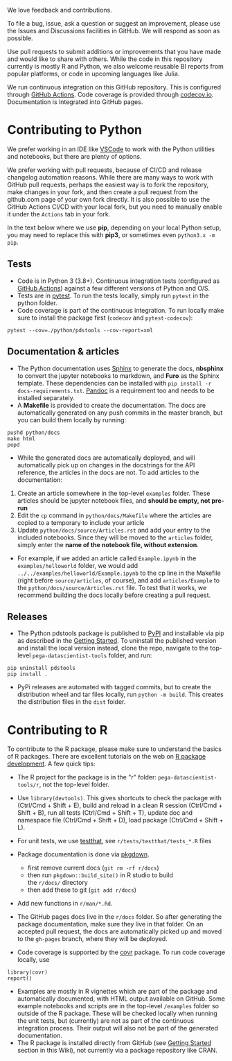 We love feedback and contributions.

To file a bug, issue, ask a question or suggest an improvement, please use the Issues and Discussions facilities in GitHub. We will respond as soon as possible.

Use pull requests to submit additions or improvements that you have made and would like to share with others. While the code in this repository currently is mostly R and Python, we also welcome reusable BI reports from popular platforms, or code in upcoming languages like Julia.

We run continuous integration on this GitHub repository. This is configured through [GitHub Actions](https://docs.github.com/en/actions). Code coverage is provided through [codecov.io](https://app.codecov.io/gh/pegasystems/pega-datascientist-tools). Documentation is integrated into GitHub pages.

# Contributing to Python

We prefer working in an IDE like [VSCode](https://code.visualstudio.com/) to work with the Python utilities and notebooks, but there are plenty of options. 

We prefer working with pull requests, because of CI/CD and release changelog automation reasons. While there are many ways to work with GitHub pull requests, perhaps the easiest way is to fork the repository, make changes in your fork, and then create a pull request from the github.com page of your own fork directly. It is also possible to use the GitHub Actions CI/CD with your local fork, but you need to manually enable it under the `Actions` tab in your fork.

In the text below where we use **pip**, depending on your local Python setup, you may need to replace this with **pip3**, or sometimes even `python3.x -m pip`.

## Tests

* Code is in Python 3 (3.8+). Continuous integration tests (configured as [GitHub Actions](https://docs.github.com/en/actions)) against a few different versions of Python and O/S.
* Tests are in [pytest](https://docs.pytest.org/). To run the tests locally, simply run `pytest` in the python folder. 
* Code coverage is part of the continuous integration. To run locally make sure to install the package first (`codecov` and `pytest-codecov`): 
```
pytest --cov=./python/pdstools --cov-report=xml
```

## Documentation & articles
* The Python documentation uses [Sphinx](https://www.sphinx-doc.org/) to generate the docs, **nbsphinx** to convert the jupyter notebooks to markdown, and **Furo** as the Sphinx template. These dependencies can be installed with `pip install -r docs-requirements.txt`. [Pandoc](https://pandoc.org/) is a requirement too and needs to be installed separately.
* A **Makefile** is provided to create the documentation. The docs are automatically generated on any push commits in the master branch, but you can build them locally by running:
```
pushd python/docs
make html
popd
```
* While the generated docs are automatically deployed, and will automatically pick up on changes in the docstrings for the API reference, the articles in the docs are not. To add articles to the documentation: 
1. Create an article somewhere in the top-level `examples` folder. These articles should be jupyter notebook files, and **should be empty, not pre-run**
2. Edit the `cp` command in `python/docs/Makefile` where the articles are copied to a temporary to include your article
3. Update `python/docs/source/Articles.rst` and add your entry to the included notebooks. Since they will be moved to the `articles` folder, simply enter the **name of the notebook file, without extension**. 
- For example, if we added an article called `Example.ipynb` in the `examples/helloworld` folder, we would add `../../examples/helloworld/Example.ipynb` to the cp line in the Makefile (right before `source/articles`, of course), and add `articles/Example` to the `python/docs/source/Articles.rst` file. To test that it works, we recommend building the docs locally before creating a pull request.

## Releases

* The Python pdstools package is published to [PyPI](https://pypi.org/) and installable via pip as described in the [Getting Started](/pegasystems/pega-datascientist-tools/wiki#getting-started-with-the-python-tools). To uninstall the published version and install the local version instead, clone the repo, navigate to the top-level `pega-datascientist-tools` folder, and run:
```
pip uninstall pdstools
pip install .
```
* PyPi releases are automated with tagged commits, but to create the distribution wheel and tar files locally, run `python -m build`. This creates the distribution files in the `dist` folder.

# Contributing to R

To contribute to the R package, please make sure to understand the basics of R packages. There are excellent tutorials on the web on [R package development](http://r-pkgs.had.co.nz/). A few quick tips:

* The R project for the package is in the "r" folder: `pega-datascientist-tools/r`, not the top-level folder.
* Use `library(devtools)`. This gives shortcuts to check the package with (Ctrl/Cmd + Shift + E), build and reload in a clean R session (Ctrl/Cmd + Shift + B), run all tests (Ctrl/Cmd + Shift + T), update doc and namespace file (Ctrl/Cmd + Shift + D), load package (Ctrl/Cmd + Shift + L).
* For unit tests, we use [testthat](https://testthat.r-lib.org), see `r/tests/testthat/tests_*.R` files
* Package documentation is done via [pkgdown](https://pkgdown.r-lib.org/). 
    - first remove current docs (`git rm -rf r/docs`) 
    - then run `pkgdown::build_site()` in R studio to build the `r/docs/` directory
    - then add these to git (`git add r/docs`)
* Add new functions in `r/man/*.Rd`. 
* The GitHub pages docs live in the `r/docs` folder. So after generating the package documentation, make sure they live in that folder. On an accepted pull request, the docs are automatically picked up and moved to the `gh-pages` branch, where they will be deployed.

* Code coverage is supported by the [covr](https://about.codecov.io/) package. To run code coverage locally, use

```
library(covr)
report()
```

* Examples are mostly in R vignettes which are part of the package and automatically documented, with HTML output available on GitHub. Some example notebooks and scripts are in the top-level `/examples` folder so outside of the R package. These will be checked locally when running the unit tests, but (currently) are not as part of the continuous integration process. Their output will also not be part of the generated documentation.
* The R package is installed directly from GitHub (see [Getting Started](/pegasystems/pega-datascientist-tools/wiki#getting-started-with-the-r-library) section in this Wiki), not currently via a package repository like CRAN.


